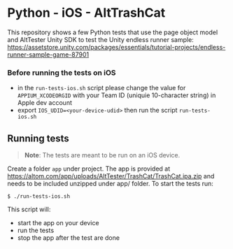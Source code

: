 # Python - iOS - AltTrashCat

This repository shows a few Python tests that use the page object model and AltTester Unity SDK to test the Unity endless runner sample:
https://assetstore.unity.com/packages/essentials/tutorial-projects/endless-runner-sample-game-87901

### Before running the tests on iOS
- in the `run-tests-ios.sh` script please change the value for `APPIUM_XCODEORGID` with your Team ID (uniquie 10-character string) in Apple dev account
- export `IOS_UDID=<your-device-udid>` then run the script `run-tests-ios.sh`

## Running tests

> **Note**: The tests are meant to be run on an iOS device.

Create a folder `app` under project.
The app is provided at https://altom.com/app/uploads/AltTester/TrashCat/TrashCat.ipa.zip and needs to be included unzipped under app/ folder.
To start the tests run:

```
$ ./run-tests-ios.sh
```

This script will:

- start the app on your device
- run the tests
- stop the app after the test are done
